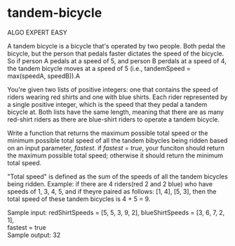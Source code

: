 # tandem-bicycle

ALGO EXPERT EASY 

A tandem bicycle is a bicycle that's operated by two people. Both pedal the 
bicycle, but the person that pedals faster dictates the speed of the bicycle. 
So if person A pedals at a speed of 5, and person B perdals at a speed of 4, the 
tandem bicycle moves at a speed of 5 (i.e., tandemSpeed = max(speedA, speedB)).A

You're given two lists of positive integers: one that contains the speed of riders
wearing red shirts and one with blue shirts. Each rider represented by a single 
positive integer, which is the speed that they pedal a tandem bicycle at. Both lists 
have the same length, meaning that there are as many red-shirt riders as there are
blue-shirt riders to operate a tandem bicycle.

Write a function that returns the maximum possible total speed or the minimum 
possible total speed of all the tandem bibycles being ridden based on an input 
parameter, *fastest*. if *fastest = true*, your funciton should return the maximum 
possible total speed; otherwise it should return the minimum total speed.

"Total speed" is defined as the sum of the speeds of all the tandem bicycles being
ridden. Example: if there are 4 riders(red 2 and 2 blue) who have speeds 
of 1, 3, 4, 5, and if theyre paired as follows: [1, 4], [5, 3], then the total speed
of these tandem bicycles is 4 + 5 = 9.

Sample input: redShirtSpeeds = [5, 5, 3, 9, 2], blueShirtSpeeds = [3, 6, 7, 2, 1], <br>
fastest = true<br>
Sample output: 32
